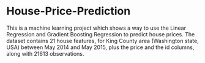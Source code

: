 # House-Price-Prediction
This is a machine learning project which shows a way to use the Linear Regression and Gradient Boosting Regression to predict house prices.
The dataset contains 21 house features, for King County area (Washington state, USA) between May 2014 and May 2015, plus the price and the id columns, along with 21613 observations.
